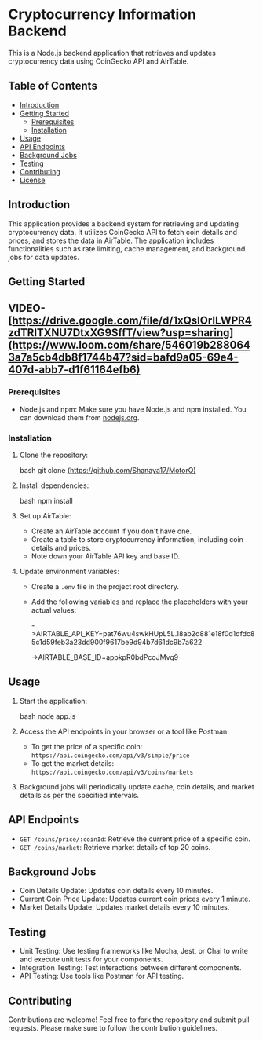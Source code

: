 # Cryptocurrency Information Backend

This is a Node.js backend application that retrieves and updates cryptocurrency data using CoinGecko API and AirTable.

## Table of Contents

- [Introduction](#introduction)
- [Getting Started](#getting-started)
  - [Prerequisites](#prerequisites)
  - [Installation](#installation)
- [Usage](#usage)
- [API Endpoints](#api-endpoints)
- [Background Jobs](#background-jobs)
- [Testing](#testing)
- [Contributing](#contributing)
- [License](#license)

## Introduction

This application provides a backend system for retrieving and updating cryptocurrency data. It utilizes CoinGecko API to fetch coin details and prices, and stores the data in AirTable. The application includes functionalities such as rate limiting, cache management, and background jobs for data updates.

## Getting Started
## VIDEO-[https://drive.google.com/file/d/1xQslOrILWPR4zdTRlTXNU7DtxXG9SffT/view?usp=sharing](https://www.loom.com/share/546019b2880643a7a5cb4db8f1744b47?sid=bafd9a05-69e4-407d-abb7-d1f61164efb6)
### Prerequisites

- Node.js and npm: Make sure you have Node.js and npm installed. You can download them from [nodejs.org](https://nodejs.org/).

### Installation

1. Clone the repository:

   bash
   git clone [(https://github.com/Shanaya17/MotorQ)](https://github.com/Shanaya17/MotorQ.git)
  
   

2. Install dependencies:

   bash
   npm install
   

3. Set up AirTable:
   - Create an AirTable account if you don't have one.
   - Create a table to store cryptocurrency information, including coin details and prices.
   - Note down your AirTable API key and base ID.

4. Update environment variables:
   - Create a `.env` file in the project root directory.
   - Add the following variables and replace the placeholders with your actual values:

     
     ->AIRTABLE_API_KEY=pat76wu4swkHUpL5L.18ab2d881e18f0d1dfdc85c1d59feb3a23dd900f9617be9d94b7d61dc9b7a622
     
     ->AIRTABLE_BASE_ID=appkpR0bdPcoJMvq9
     

## Usage

1. Start the application:

   bash
   node app.js
   

2. Access the API endpoints in your browser or a tool like Postman:
   - To get the price of a specific coin: `https://api.coingecko.com/api/v3/simple/price`
   - To get the market details: `https://api.coingecko.com/api/v3/coins/markets`

3. Background jobs will periodically update cache, coin details, and market details as per the specified intervals.

## API Endpoints

- `GET /coins/price/:coinId`: Retrieve the current price of a specific coin.
- `GET /coins/market`: Retrieve market details of top 20 coins.

## Background Jobs

- Coin Details Update: Updates coin details every 10 minutes.
- Current Coin Price Update: Updates current coin prices every 1 minute.
- Market Details Update: Updates market details every 10 minutes.

## Testing

- Unit Testing: Use testing frameworks like Mocha, Jest, or Chai to write and execute unit tests for your components.
- Integration Testing: Test interactions between different components.
- API Testing: Use tools like Postman for API testing.
## Contributing

Contributions are welcome! Feel free to fork the repository and submit pull requests. Please make sure to follow the contribution guidelines.

```
